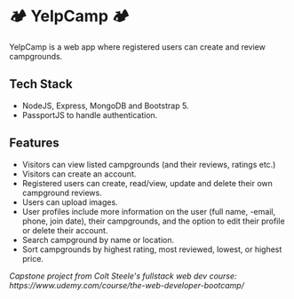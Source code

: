 # 🏕️ YelpCamp 🏕️ #
YelpCamp is a web app where registered users can create and review campgrounds.

## Tech Stack ##
- NodeJS, Express, MongoDB and Bootstrap 5.
- PassportJS to handle authentication.

## Features ##
- Visitors can view listed campgrounds (and their reviews, ratings etc.)
- Visitors can create an account.
- Registered users can create, read/view, update and delete their own campground reviews.
- Users can upload images.
- User profiles include more information on the user (full name, -email, phone, join date), their campgrounds, and the option to edit their profile or delete their account.
- Search campground by name or location.
- Sort campgrounds by highest rating, most reviewed, lowest, or highest price.

<p><em>Capstone project from Colt Steele's fullstack web dev course: https://www.udemy.com/course/the-web-developer-bootcamp/ <em></p>